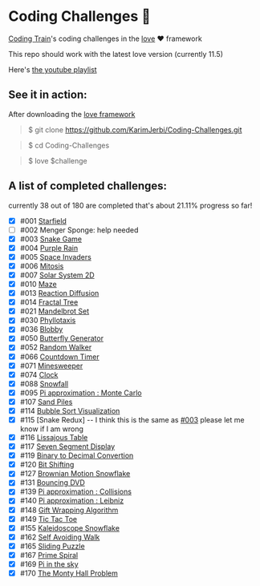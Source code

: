 
# Coding Challenges 🚞
[Coding Train](https://github.com/CodingTrain)'s coding challenges in the [love](https://love2d.org) ❤️ framework

This repo should work with the latest love version (currently 11.5)

Here's [the youtube playlist](https://www.youtube.com/playlist?list=PLRqwX-V7Uu6ZiZxtDDRCi6uhfTH4FilpH)
## See it in action:
After downloading the [love framework](https://love2d.org)

>$ git clone https://github.com/KarimJerbi/Coding-Challenges.git

>$ cd Coding-Challenges

>$ love $challenge

## A list of completed challenges:
 currently 38 out of 180 are completed that's about 21.11% progress so far!

- [x] #001 [Starfield](https://github.com/KarimJerbi/Coding-Challenges/blob/master/starfield)
- [ ] #002 Menger Sponge: help needed
- [x] #003 [Snake Game](https://github.com/KarimJerbi/Coding-Challenges/tree/master/the_snakegame)
- [x] #004 [Purple Rain](https://github.com/KarimJerbi/Coding-Challenges/blob/master/purple-rain)
- [x] #005 [Space Invaders](https://github.com/KarimJerbi/Coding-Challenges/blob/master/space-invaders)
- [x] #006 [Mitosis](https://github.com/KarimJerbi/Coding-Challenges/blob/master/mitosis)
- [x] #007 [Solar System 2D](https://github.com/KarimJerbi/Coding-Challenges/blob/master/solar-system)
- [x] #010 [Maze](https://github.com/KarimJerbi/Coding-Challenges/blob/master/maze)
- [x] #013 [Reaction Diffusion](https://github.com/KarimJerbi/Coding-Challenges/blob/master/reaction_diffusion)
- [x] #014 [Fractal Tree](https://github.com/KarimJerbi/Coding-Challenges/blob/master/fractal-tree)
- [x] #021 [Mandelbrot Set](https://github.com/KarimJerbi/Coding-Challenges/blob/master/mandelbrot_set)
- [x] #030 [Phyllotaxis](https://github.com/KarimJerbi/Coding-Challenges/blob/master/phyllotaxis)
- [x] #036 [Blobby](https://github.com/KarimJerbi/Coding-Challenges/blob/master/blobby)
- [x] #050 [Butterfly Generator](https://github.com/KarimJerbi/Coding-Challenges/blob/master/butterfly_generator)
- [x] #052 [Random Walker](https://github.com/KarimJerbi/Coding-Challenges/blob/master/random_walker)
- [x] #066 [Countdown Timer](https://github.com/KarimJerbi/Coding-Challenges/blob/master/countdown_timer)
- [x] #071 [Minesweeper](https://github.com/KarimJerbi/Coding-Challenges/blob/master/minesweeper)
- [x] #074 [Clock](https://github.com/KarimJerbi/Coding-Challenges/blob/master/clock)
- [x] #088 [Snowfall](https://github.com/KarimJerbi/Coding-Challenges/blob/master/snowfall)
- [x] #095 [Pi approximation : Monte Carlo](https://github.com/KarimJerbi/Coding-Challenges/blob/master/pi_monteCarlo)
- [x] #107 [Sand Piles](https://github.com/KarimJerbi/Coding-Challenges/blob/master/sandpiles)
- [x] #114 [Bubble Sort Visualization](https://github.com/KarimJerbi/Coding-Challenges/blob/master/bubble-sort-visualization)
- [x] #115 [Snake Redux] -- I think this is the same as [#003](https://github.com/KarimJerbi/Coding-Challenges/tree/master/the_snakegame) please let me know if I am wrong
- [x] #116 [Lissajous Table](https://github.com/KarimJerbi/Coding-Challenges/blob/master/lissajous)
- [x] #117 [Seven Segment Display](https://github.com/KarimJerbi/Coding-Challenges/blob/master/7-segment-display)
- [x] #119 [Binary to Decimal Convertion](https://github.com/KarimJerbi/Coding-Challenges/blob/master/binary_to_decimal)
- [x] #120 [Bit Shifting](https://github.com/KarimJerbi/Coding-Challenges/blob/master/bit-shifting)
- [x] #127 [Brownian Motion Snowflake](https://github.com/KarimJerbi/Coding-Challenges/blob/master/brownian-motion-snowflake)
- [x] #131 [Bouncing DVD](https://github.com/KarimJerbi/Coding-Challenges/blob/master/bouncing_DVD)
- [x] #139 [Pi approximation : Collisions](https://github.com/KarimJerbi/Coding-Challenges/blob/master/pi_collisions)
- [x] #140 [Pi approximation : Leibniz](https://github.com/KarimJerbi/Coding-Challenges/blob/master/pi_Leibniz)
- [x] #148 [Gift Wrapping Algorithm](https://github.com/KarimJerbi/Coding-Challenges/blob/master/gift_wrapping)
- [x] #149 [Tic Tac Toe](https://github.com/KarimJerbi/Coding-Challenges/blob/master/tic_tac_toe)
- [x] #155 [Kaleidoscope Snowflake](https://github.com/KarimJerbi/Coding-Challenges/blob/master/kaleidoscope_snowflake)
- [x] #162 [Self Avoiding Walk](https://github.com/KarimJerbi/Coding-Challenges/blob/master/self_avoiding_walk)
- [x] #165 [Sliding Puzzle](https://github.com/KarimJerbi/Coding-Challenges/blob/master/sliding_puzzle)
- [x] #167 [Prime Spiral](https://github.com/KarimJerbi/Coding-Challenges/blob/master/prime_spiral)
- [x] #169 [Pi in the sky](https://github.com/KarimJerbi/Coding-Challenges/blob/master/pi_in_the_sky)
- [x] #170 [The Monty Hall Problem](https://github.com/KarimJerbi/Coding-Challenges/blob/master/monty_hall)
